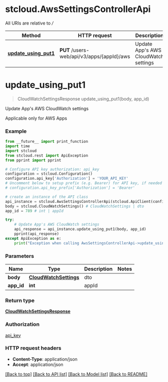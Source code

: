 # stcloud.AwsSettingsControllerApi

All URIs are relative to */*

| Method                                                                 | HTTP request                               | Description                               |
| ---------------------------------------------------------------------- | ------------------------------------------ | ----------------------------------------- |
| [**update_using_put1**](AwsSettingsControllerApi.md#update_using_put1) | **PUT** /users-web/api/v3/apps/{appId}/aws | Update App&#x27;s AWS CloudWatch settings |

# **update_using_put1**
> CloudWatchSettingsResponse update_using_put1(body, app_id)

Update App's AWS CloudWatch settings

Applicable only for AWS Apps

### Example
```python
from __future__ import print_function
import time
import stcloud
from stcloud.rest import ApiException
from pprint import pprint

# Configure API key authorization: api_key
configuration = stcloud.Configuration()
configuration.api_key['Authorization'] = 'YOUR_API_KEY'
# Uncomment below to setup prefix (e.g. Bearer) for API key, if needed
# configuration.api_key_prefix['Authorization'] = 'Bearer'

# create an instance of the API class
api_instance = stcloud.AwsSettingsControllerApi(stcloud.ApiClient(configuration))
body = stcloud.CloudWatchSettings() # CloudWatchSettings | dto
app_id = 789 # int | appId

try:
    # Update App's AWS CloudWatch settings
    api_response = api_instance.update_using_put1(body, app_id)
    pprint(api_response)
except ApiException as e:
    print("Exception when calling AwsSettingsControllerApi->update_using_put1: %s\n" % e)
```

### Parameters

| Name       | Type                                            | Description | Notes |
| ---------- | ----------------------------------------------- | ----------- | ----- |
| **body**   | [**CloudWatchSettings**](CloudWatchSettings.md) | dto         |
| **app_id** | **int**                                         | appId       |

### Return type

[**CloudWatchSettingsResponse**](CloudWatchSettingsResponse.md)

### Authorization

[api_key](../README.md#api_key)

### HTTP request headers

 - **Content-Type**: application/json
 - **Accept**: application/json

[[Back to top]](#) [[Back to API list]](../README.md#documentation-for-api-endpoints) [[Back to Model list]](../README.md#documentation-for-models) [[Back to README]](../README.md)
